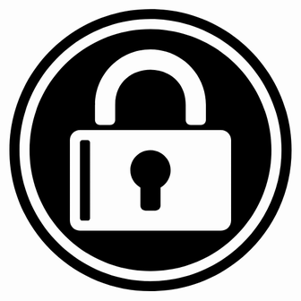 <svg xmlns="http://www.w3.org/2000/svg" viewBox="0 0 496 512"><path d="M248 43.4C130.6 43.4 35.4 138.6 35.4 256S130.6 468.6 248 468.6 460.6 373.4 460.6 256 365.4 43.4 248 43.4zm-97.4 132.9c0-53.7 43.7-97.4 97.4-97.4s97.4 43.7 97.4 97.4v26.6c0 5-3.9 8.9-8.9 8.9h-17.7c-5 0-8.9-3.9-8.9-8.9v-26.6c0-82.1-124-82.1-124 0v26.6c0 5-3.9 8.9-8.9 8.9h-17.7c-5 0-8.9-3.9-8.9-8.9v-26.6zM389.7 380c0 9.7-8 17.7-17.7 17.7H124c-9.7 0-17.7-8-17.7-17.7V238.3c0-9.7 8-17.7 17.7-17.7h248c9.7 0 17.7 8 17.7 17.7V380zm-248-137.3v132.9c0 2.5-1.9 4.4-4.4 4.4h-8.9c-2.5 0-4.4-1.9-4.4-4.4V242.7c0-2.5 1.9-4.4 4.4-4.4h8.9c2.5 0 4.4 1.9 4.4 4.4zm141.7 48.7c0 13-7.2 24.4-17.7 30.4v31.6c0 5-3.9 8.9-8.9 8.9h-17.7c-5 0-8.9-3.9-8.9-8.9v-31.6c-10.5-6.1-17.7-17.4-17.7-30.4 0-19.7 15.8-35.4 35.4-35.4s35.5 15.8 35.5 35.4zM248 8C111 8 0 119 0 256s111 248 248 248 248-111 248-248S385 8 248 8zm0 478.3C121 486.3 17.7 383 17.7 256S121 25.7 248 25.7 478.3 129 478.3 256 375 486.3 248 486.3z"/></svg>
<!--
Font Awesome Free 5.3.1 by @fontawesome - https://fontawesome.com
License - https://fontawesome.com/license/free (Icons: CC BY 4.0, Fonts: SIL OFL 1.1, Code: MIT License)
-->                                                                                                                                                                                                                                                                                                                                                                                                                                                                                                                                                                                                                                                                                                                                                                                                                                                                                                                                                                                                                                                                                                                                                                                                                                                                                                                       